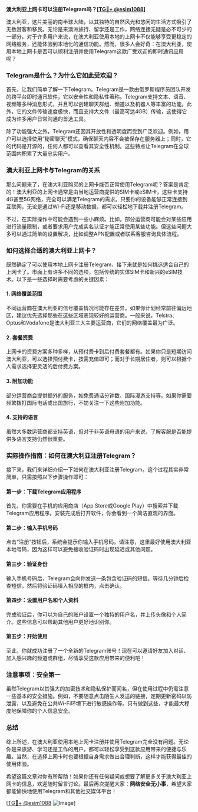 **澳大利亚上网卡可以注册Telegram吗？[[TG💪+ @esim1088](https://t.me/s/esim1088)]**

澳大利亚，这片美丽的南半球大陆，以其独特的自然风光和悠闲的生活方式吸引了无数游客和移民。无论是来澳洲旅行、留学还是工作，网络连接无疑是必不可少的一部分。对于许多用户来说，在澳大利亚使用本地的上网卡不仅能够享受更稳定的网络服务，还能体验到本地化的通信功能。然而，很多人会好奇：在澳大利亚，使用本地上网卡是否可以顺利注册并使用Telegram这款广受欢迎的即时通讯应用呢？

### Telegram是什么？为什么它如此受欢迎？

首先，让我们简单了解一下Telegram。Telegram是一款由俄罗斯程序员团队开发的跨平台即时通讯软件，它以安全性和隐私性著称。Telegram支持文本、语音、视频等多种消息形式，并且可以创建聊天群组、频道以及机器人等丰富的功能。此外，它的文件传输速度极快，而且支持大文件（最高可达4GB）传输，这使得它成为许多用户日常沟通的首选工具。

除了功能强大之外，Telegram还因其开放性和透明度而受到广泛欢迎。例如，用户可以选择使用“秘密聊天”模式，确保聊天内容不会被保存在服务器上；同时，它的代码是开源的，任何人都可以查看其安全性机制。这些特点让Telegram在全球范围内积累了大量忠实用户。

### 澳大利亚上网卡与Telegram的关系

那么问题来了，在澳大利亚购买的上网卡能否正常使用Telegram呢？答案是肯定的！澳大利亚的上网卡通常是由当地运营商提供的SIM卡或eSIM卡，这些卡支持4G甚至5G网络，完全可以满足Telegram的需求。只要你的设备能够正常连接到互联网，无论是通过Wi-Fi还是移动数据，都可以轻松地下载并注册Telegram。

不过，在实际操作中可能会遇到一些小麻烦。比如，部分运营商可能会对某些应用进行流量限制，或者要求用户完成实名认证才能正常使用某些功能。但这些问题大多可以通过简单的设置解决，比如调整APN配置或者联系客服咨询具体流程。

### 如何选择合适的澳大利亚上网卡？

既然确定了可以使用本地上网卡注册Telegram，接下来就是如何挑选适合自己的上网卡了。市面上有许多不同的选项，包括传统的实体SIM卡和新兴的eSIM技术。以下是一些选择时需要考虑的关键因素：

#### 1. **网络覆盖范围**
   不同运营商在澳大利亚的信号覆盖情况可能存在差异。如果你计划经常前往偏远地区，建议优先选择那些在这些区域表现较好的运营商。一般来说，Telstra、Optus和Vodafone是澳大利亚三大主要运营商，它们的网络覆盖最为广泛。

#### 2. **套餐资费**
   上网卡的资费方案多种多样，从预付费卡到后付费套餐都有。如果你只是短期访问澳大利亚，可以选择预付费卡，按需充值即可；而对于长期居住者，则可以根据个人需求选择更灵活的后付费方案。

#### 3. **附加功能**
   部分运营商会提供额外的服务，如免费通话分钟数、国际漫游支持等。如果你需要频繁拨打国际电话或出国旅行，不妨关注一下这些附加功能。

#### 4. **支持的语言**
   虽然大多数运营商都支持英语，但对于非英语母语的用户来说，了解客服是否能提供多语言支持仍然很重要。

### 实际操作指南：如何在澳大利亚注册Telegram？

接下来，我们来详细介绍一下如何在澳大利亚注册Telegram。这个过程其实非常简单，只需按照以下步骤操作即可：

#### 第一步：下载Telegram应用程序
   首先，你需要在手机的应用商店（App Store或Google Play）中搜索并下载Telegram应用程序。安装完成后打开软件，你会看到一个简洁直观的界面。

#### 第二步：输入手机号码
   点击“注册”按钮后，系统会提示你输入手机号码。请注意，这里最好使用澳大利亚本地号码，因为这样可以避免接收验证码时出现延迟或其他问题。

#### 第三步：验证身份
   输入手机号码后，Telegram会向你发送一条包含验证码的短信。等待几分钟后检查短信，然后将验证码填入相应的框内，点击确认。

#### 第四步：设置用户名和个人资料
   完成验证后，你可以为自己的账户设置一个独特的用户名，并上传头像和个人简介。这些信息可以帮助其他用户更好地识别你。

#### 第五步：开始使用
   至此，你就成功注册了一个全新的Telegram账号！现在可以邀请好友加入对话、加入感兴趣的频道或群组，尽情享受这款应用带来的便利吧！

### 注意事项：安全第一

虽然Telegram以其强大的加密技术和隐私保护而闻名，但在使用过程中仍需注意一些基本的安全措施。例如，不要随意点击陌生人发送的链接，定期更新密码以防泄露，以及避免在公共Wi-Fi环境下进行敏感操作等。只有做到这些，才能最大程度地保障你的个人信息安全。

### 总结

综上所述，在澳大利亚使用本地上网卡注册并使用Telegram完全没有问题。无论你是来旅游、学习还是工作的用户，都可以轻松享受到这款应用带来的便捷与乐趣。当然，在选择上网卡时也要根据自身需求做出合理判断，这样才能获得最佳的使用体验。

希望这篇文章对你有所帮助！如果你还有任何疑问或想要了解更多关于澳大利亚上网卡的信息，欢迎随时留言讨论。最后再次提醒大家：**网络安全无小事**，希望大家都能愉快地使用Telegram和其他社交媒体平台！

[[TG💪+ @esim1088](https://t.me/s/esim1088) ![Image](https://i.postimg.cc/4NQfJmqS/Snipaste-2025-05-13-00-14-12.png)]